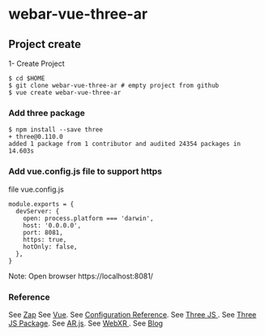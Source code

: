 # webar-vue-three-ar

## Project create 

1- Create Project 

```shell
$ cd $HOME
$ git clone webar-vue-three-ar # empty project from github
$ vue create webar-vue-three-ar
```

### Add three package 
```shell
$ npm install --save three 
+ three@0.110.0
added 1 package from 1 contributor and audited 24354 packages in 14.603s
```
### Add vue.config.js file to support https

file vue.config.js
```shell
module.exports = {
  devServer: {
    open: process.platform === 'darwin',
    host: '0.0.0.0',
    port: 8081, 
    https: true,
    hotOnly: false,
  },
}
```
Note: Open browser https://localhost:8081/


### Reference

See [Zap](https://zap.works/competitions/)
See [Vue](https://vuejs.org/).
See [Configuration Reference](https://cli.vuejs.org/config/).
See [Three JS ](https://threejs.org/).
See [Three JS Package](https://www.npmjs.com/package/three).
See [AR.js](https://github.com/google-ar/three.ar.js).
See [WebXR ](https://github.com/immersive-web/webxr).
See [Blog ](https://medium.com/@pulkit.16296/building-markerless-ar-for-web-using-three-ar-js-part-1-5eca95d545ec)

